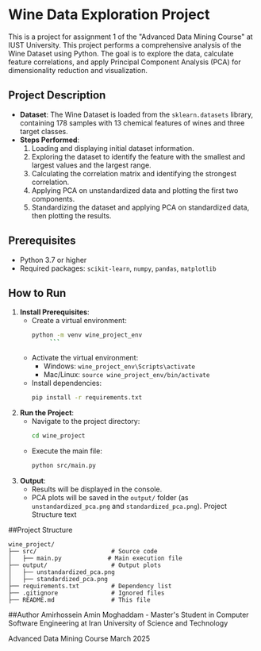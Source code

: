 # Wine Data Exploration Project

This is a project for assignment 1 of the "Advanced Data Mining Course" at IUST University.
This project performs a comprehensive analysis of the Wine Dataset using Python. The goal is to explore the data, calculate feature correlations, and apply Principal Component Analysis (PCA) for dimensionality reduction and visualization.

## Project Description
- **Dataset**: The Wine Dataset is loaded from the `sklearn.datasets` library, containing 178 samples with 13 chemical features of wines and three target classes.
- **Steps Performed**:
  1. Loading and displaying initial dataset information.
  2. Exploring the dataset to identify the feature with the smallest and largest values and the largest range.
  3. Calculating the correlation matrix and identifying the strongest correlation.
  4. Applying PCA on unstandardized data and plotting the first two components.
  5. Standardizing the dataset and applying PCA on standardized data, then plotting the results.

## Prerequisites
- Python 3.7 or higher
- Required packages: `scikit-learn`, `numpy`, `pandas`, `matplotlib`

## How to Run
1. **Install Prerequisites**:
   - Create a virtual environment:
     ```bash
     python -m venv wine_project_env
          ```
   - Activate the virtual environment:
     - Windows: `wine_project_env\Scripts\activate`
     - Mac/Linux: `source wine_project_env/bin/activate`
   - Install dependencies:
     ```bash
     pip install -r requirements.txt
     ```
2. **Run the Project**:
   - Navigate to the project directory:
     ```bash
     cd wine_project
     ```
   - Execute the main file:
     ```bash
     python src/main.py
     ```
3. **Output**:
   - Results will be displayed in the console.
   - PCA plots will be saved in the `output/` folder (as `unstandardized_pca.png` and `standardized_pca.png`).
  Project Structure
text

##Project Structure
```
wine_project/
├── src/                     # Source code
│   ├── main.py             # Main execution file
├── output/                  # Output plots
│   ├── unstandardized_pca.png
│   ├── standardized_pca.png
├── requirements.txt         # Dependency list
├── .gitignore               # Ignored files
├── README.md                # This file
```
##Author
Amirhossein Amin Moghaddam - Master's Student in Computer Software Engineering at Iran University of Science and Technology

Advanced Data Mining Course
March 2025